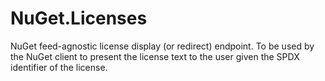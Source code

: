 # NuGet.Licenses

NuGet feed-agnostic license display (or redirect) endpoint. To be used by the NuGet client to present the license text to
the user given the SPDX identifier of the license. 